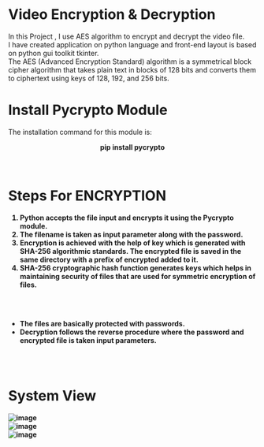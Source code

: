 # Video Encryption & Decryption

In this Project , I use AES algorithm to encrypt and decrypt the video file. <br>
I have created application on python language and front-end layout is based on python gui toolkit tkinter. <br>
The AES (Advanced Encryption Standard) algorithm is a symmetrical block cipher algorithm that takes plain text in blocks of 128 bits and converts them to ciphertext using keys of 128, 192, and 256 bits. <br>

# Install Pycrypto Module

The installation command for this module is:<br>
<b><center>pip install pycrypto<b></center>
<br><br>
  
# Steps For ENCRYPTION

<ol><li>Python accepts the file input and encrypts it using the Pycrypto module.</li>
  <li>The filename is taken as input parameter along with the password.</li>
<li>Encryption is achieved with the help of key which is generated with SHA-256 algorithmic standards. The encrypted file is saved in the same directory with a prefix of encrypted added to it.</li>
<li>SHA-256 cryptographic hash function generates keys which helps in maintaining security of files that are used for symmetric encryption of files.</li>
</ol>
<br><br>
<ul><li>The files are basically protected with passwords.</li>
<li>Decryption follows the reverse procedure where the password and encrypted file is taken input parameters.</li>
</ul>
 <br><br>

# System View

![image](https://user-images.githubusercontent.com/58871655/117016839-b6a0b700-ad10-11eb-92d7-debab972a288.png)<br>
![image](https://user-images.githubusercontent.com/58871655/117016881-c3bda600-ad10-11eb-84ec-f13228abaf54.png)<br>
![image](https://user-images.githubusercontent.com/58871655/117016905-ccae7780-ad10-11eb-9096-1d2002fb6df0.png)

